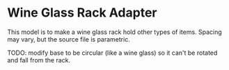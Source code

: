 # Wine Glass Rack Adapter

This model is to make a wine glass rack hold other types of items. Spacing may vary, but the source file is parametric.

TODO: modify base to be circular (like a wine glass) so it can't be rotated and fall from the rack.
